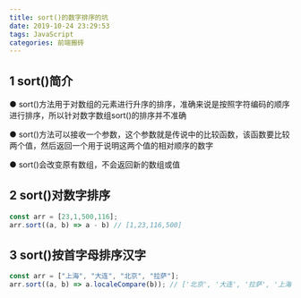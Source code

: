 ```yaml
---
title: sort()的数字排序的坑
date: 2019-10-24 23:29:53
tags: JavaScript
categories: 前端搬砖
---
```


## 1 sort()简介 

● sort()方法用于对数组的元素进行升序的排序，准确来说是按照字符编码的顺序进行排序，所以针对数字数组sort()的排序并不准确

● sort()方法可以接收一个参数，这个参数就是传说中的比较函数，该函数要比较两个值，然后返回一个用于说明这两个值的相对顺序的数字

● sort()会改变原有数组，不会返回新的数组或值

## 2 sort()对数字排序
```javaScript
const arr = [23,1,500,116];
arr.sort((a, b) => a - b) // [1,23,116,500]
```

## 3 sort()按首字母排序汉字

```javaScript
const arr = ["上海", "大连", "北京", "拉萨"];
arr.sort((a, b) => a.localeCompare(b)); // ['北京', '大连', '拉萨', '上海']
```